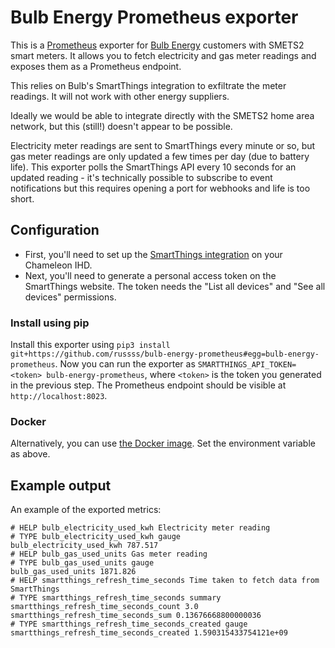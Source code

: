 # Bulb Energy Prometheus exporter

This is a [Prometheus](https://prometheus.io/) exporter for [Bulb Energy](https://bulb.co.uk/) customers with SMETS2 smart meters. It allows you to fetch electricity and gas meter readings and exposes them as a Prometheus endpoint.

This relies on Bulb's SmartThings integration to exfiltrate the meter readings. It will not work with other energy suppliers.

Ideally we would be able to integrate directly with the SMETS2 home area network, but this (still!) doesn't appear to be possible.

Electricity meter readings are sent to SmartThings every minute or so, but gas meter readings are only updated a few times per day (due to battery life). This exporter polls the SmartThings API every 10 seconds for an updated reading - it's technically possible to subscribe to event notifications but this requires opening a port for webhooks and life is too short.

## Configuration

* First, you'll need to set up the [SmartThings integration](https://help.bulb.co.uk/hc/en-us/articles/360034651651-Setting-up-SmartThings-Energy-Control-STEC-) on your Chameleon IHD.
* Next, you'll need to generate a personal access token on the SmartThings website. The token needs the "List all devices" and "See all devices" permissions.

### Install using pip

Install this exporter using `pip3 install git+https://github.com/russss/bulb-energy-prometheus#egg=bulb-energy-prometheus`. Now you can run the exporter as `SMARTTHINGS_API_TOKEN=<token> bulb-energy-prometheus`, where `<token>` is the token you generated in the previous step. The Prometheus endpoint should be visible at `http://localhost:8023`.

### Docker

Alternatively, you can use [the Docker image](https://hub.docker.com/repository/docker/russss/bulb-energy-prometheus). Set the environment variable as above.

## Example output
An example of the exported metrics:
```
# HELP bulb_electricity_used_kwh Electricity meter reading
# TYPE bulb_electricity_used_kwh gauge
bulb_electricity_used_kwh 787.517
# HELP bulb_gas_used_units Gas meter reading
# TYPE bulb_gas_used_units gauge
bulb_gas_used_units 1871.826
# HELP smartthings_refresh_time_seconds Time taken to fetch data from SmartThings
# TYPE smartthings_refresh_time_seconds summary
smartthings_refresh_time_seconds_count 3.0
smartthings_refresh_time_seconds_sum 0.13676668800000036
# TYPE smartthings_refresh_time_seconds_created gauge
smartthings_refresh_time_seconds_created 1.590315433754121e+09
```

